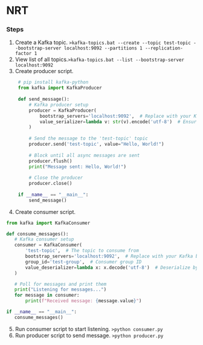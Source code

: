 # NRT

### Steps
1. Create a Kafka topic. ```>kafka-topics.bat --create --topic test-topic --bootstrap-server localhost:9092 --partitions 1 --replication-factor 1```
2. View list of all topics.```>kafka-topics.bat --list --bootstrap-server localhost:9092```
3. Create producer script.
   ```python
    # pip install kafka-python
    from kafka import KafkaProducer
    
    def send_message():
        # Kafka producer setup
        producer = KafkaProducer(
            bootstrap_servers='localhost:9092',  # Replace with your Kafka broker address
            value_serializer=lambda v: str(v).encode('utf-8')  # Ensures the message is serialized as bytes
        )
    
        # Send the message to the 'test-topic' topic
        producer.send('test-topic', value="Hello, World!")
    
        # Block until all async messages are sent
        producer.flush()
        print("Message sent: Hello, World!")
    
        # Close the producer
        producer.close()
    
    if __name__ == "__main__":
        send_message()
   ```
4. Create consumer script.
   
```python
from kafka import KafkaConsumer

def consume_messages():
   # Kafka consumer setup
   consumer = KafkaConsumer(
       'test-topic',  # The topic to consume from
       bootstrap_servers='localhost:9092',  # Replace with your Kafka broker address
       group_id='test-group',  # Consumer group ID
       value_deserializer=lambda x: x.decode('utf-8')  # Deserialize bytes to string
   )

   # Poll for messages and print them
   print("Listening for messages...")
   for message in consumer:
       print(f"Received message: {message.value}")

if __name__ == "__main__":
   consume_messages()
```
5. Run consumer script to start listening. ```>python consumer.py```
6. Run producer script to send message. ```>python producer.py```
